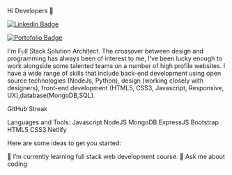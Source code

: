 Hi Developers 👋

[![Linkedin Badge](https://img.shields.io/badge/-Darshan-blue?style=flat-square&logo=Linkedin&logoColor=white&link=https://www.linkedin.com/in/darshan0261/)](https://www.linkedin.com/in/darshan0261/)

[![Portofolio Badge](https://img.shields.io/badge/Porfolio-Darshan-red)](https://darshan0261.github.io/)



I'm Full Stack Solution Architect. The crossover between design and programming has always been of interest to me, I've been lucky enough to work alongside some talented teams on a number of high profile websites. I have a wide range of skills that include back-end development using open source technologies (NodeJs, Python), design (working closely with designers), front-end development (HTML5, CSS3, Javascript, Responsive, UX),database(MongoDB,SQL).



GitHub Streak




Languages and Tools:
Javascript NodeJS MongoDB ExpressJS Bootstrap HTML5 CSS3 Netlify 

Here are some ideas to get you started:

🌱 I’m currently learning full stack web development course.
💬 Ask me about coding
